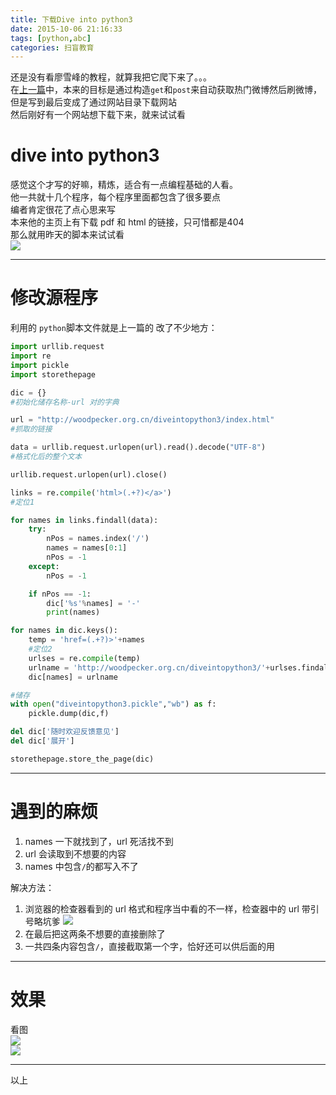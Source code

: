 ```yaml
---
title: 下载Dive into python3
date: 2015-10-06 21:16:33
tags: [python,abc]
categories: 扫盲教育
---
```

还是没有看廖雪峰的教程，就算我把它爬下来了。。。  
在[上一篇](/2015/10/04/开始python3抓取数据/)中，本来的目标是通过构造`get`和`post`来自动获取热门微博然后刷微博，但是写到最后变成了通过网站目录下载网站  
然后刚好有一个网站想下载下来，就来试试看
<!--more-->  
# dive into python3  
感觉这个才写的好嘛，精炼，适合有一点编程基础的人看。  
他一共就十几个程序，每个程序里面都包含了很多要点  
编者肯定很花了点心思来写  
本来他的主页上有下载 pdf 和 html 的链接，只可惜都是404  
那么就用昨天的脚本来试试看  
![](//ww4.sinaimg.cn/large/a243ad6cjw1ewsmq37cnzj20h80jwq62.jpg)
***  
# 修改源程序
利用的 `python`脚本文件就是上一篇的
改了不少地方：  
```python
import urllib.request
import re
import pickle
import storethepage

dic = {}
#初始化储存名称-url 对的字典

url = "http://woodpecker.org.cn/diveintopython3/index.html"
#抓取的链接

data = urllib.request.urlopen(url).read().decode("UTF-8")
#格式化后的整个文本

urllib.request.urlopen(url).close()

links = re.compile('html>(.+?)</a>')
#定位1

for names in links.findall(data):
    try:
        nPos = names.index('/')
        names = names[0:1]
        nPos = -1
    except:
        nPos = -1

    if nPos == -1:
        dic['%s'%names] = '-'
        print(names)

for names in dic.keys():
    temp = 'href=(.+?)>'+names
    #定位2
    urlses = re.compile(temp)
    urlname = 'http://woodpecker.org.cn/diveintopython3/'+urlses.findall(data)[0]
    dic[names] = urlname

#储存
with open("diveintopython3.pickle","wb") as f:
    pickle.dump(dic,f)

del dic['随时欢迎反馈意见']
del dic['展开']

storethepage.store_the_page(dic)
```
***
# 遇到的麻烦 
1. names 一下就找到了，url 死活找不到
2. url 会读取到不想要的内容
3. names 中包含`/`的都写入不了
  
解决方法：  
1. 浏览器的检查器看到的 url 格式和程序当中看的不一样，检查器中的 url 带引号略坑爹  ![](//ww2.sinaimg.cn/large/a243ad6cjw1ewsmq10s47j20uw0l60ym.jpg)
2. 在最后把这两条不想要的直接删除了
3. 一共四条内容包含`/`，直接截取第一个字，恰好还可以供后面的用
  
***
# 效果
看图  
![](//ww1.sinaimg.cn/large/a243ad6cjw1ewskgw65knj209u0ahtay.jpg)  
![](//ww1.sinaimg.cn/large/a243ad6cjw1ewskgyhjf9j207p0bpgn4.jpg)

***
以上
